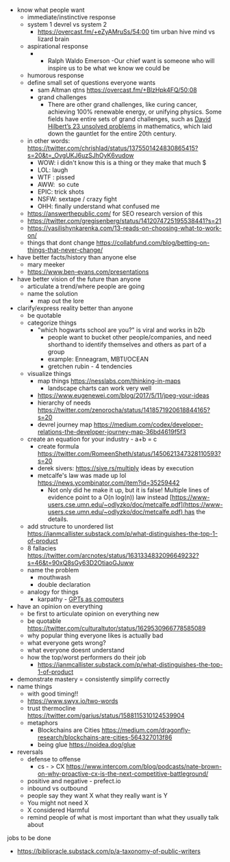 
- know what people want
	- immediate/instinctive response
	- system 1 devrel vs system 2
		- https://overcast.fm/+eZyAMruSs/54:00 tim urban hive mind vs lizard brain
	- aspirational response
		- - Ralph Waldo Emerson -Our chief want is someone who will inspire us to be what we know we could be
	- humorous response
	- define small set of questions everyone wants
		- sam Altman qtns https://overcast.fm/+BlzHpk4FQ/50:08
		- grand challenges 
			- There are other grand challenges, like curing cancer, achieving 100% renewable energy, or unifying physics. Some fields have entire sets of grand challenges, such as [David Hilbert’s 23 unsolved problems](https://en.wikipedia.org/wiki/Hilbert%27s_problems) in mathematics, which laid down the gauntlet for the entire 20th century.
	- in other words: https://twitter.com/chrishlad/status/1375501424830865415?s=20&t=_OvgUKJ6uzSJhOyK6vudow
		- WOW: i didn't know this is a thing or they make that much $ 
		- LOL: laugh 
		- WTF : pissed 
		- AWW:  so cute 
		- EPIC: trick shots 
		- NSFW: sextape / crazy fight 
		- OHH: finally understand what confused me
	- https://answerthepublic.com/ for SEO research version of this
	- https://twitter.com/gregisenberg/status/1412074725195538441?s=21
	- https://vasilishynkarenka.com/13-reads-on-choosing-what-to-work-on/
	- things that dont change https://collabfund.com/blog/betting-on-things-that-never-change/
- have better facts/history than anyone else
	- mary meeker
	- https://www.ben-evans.com/presentations
- have better vision of the future than anyone
	- articulate a trend/where people are going
	- name the solution
		- map out the lore
- clarify/express reality better than anyone
	- be quotable
	- categorize things
		- "which hogwarts school are you?" is viral and works in b2b
			- people want to bucket other people/companies, and need shorthand to identify themselves and others as part of a group
			- example: Enneagram, MBTI/OCEAN
			- gretchen rubin - 4 tendencies
	- visualize things
		- map things https://nesslabs.com/thinking-in-maps
			- landscape charts can work very well
		- https://www.eugenewei.com/blog/2017/5/11/jpeg-your-ideas
		- hierarchy of needs https://twitter.com/zenorocha/status/1418571920618844165?s=20
		- devrel journey map  https://medium.com/codex/developer-relations-the-developer-journey-map-36bd4619f5f3
	- create an equation for your industry - a+b = c
		- create formula https://twitter.com/RomeenSheth/status/1450621347328110593?s=20
		- derek sivers: https://sive.rs/multiply ideas by execution
		- metcalfe's law was made up lol https://news.ycombinator.com/item?id=35259442
			- Not only did he make it up, but it is false! Multiple lines of evidence point to a O(n log(n)) law instead [https://www-users.cse.umn.edu/~odlyzko/doc/metcalfe.pdf](https://www-users.cse.umn.edu/~odlyzko/doc/metcalfe.pdf) has the details.
	- add structure to unordered list https://ianmcallister.substack.com/p/what-distinguishes-the-top-1-of-product
	- 8 fallacies https://twitter.com/arcnotes/status/1631334832096649232?s=46&t=90xQ8sGy63D2OtiaoGJuww
	- name the problem 
		- mouthwash
		- double declaration
	- analogy for things
		- karpathy - [GPTs as computers](https://twitter.com/karpathy/status/1644183721405464576)
- have an opinion on everything
	- be first to articulate opinion on everything new
	- be quotable https://twitter.com/culturaltutor/status/1629530966778585089
	- why popular thing everyone likes is actually bad
	- what everyone gets wrong?
	- what everyone doesnt understand
	- how the top/worst performers do their job
		- https://ianmcallister.substack.com/p/what-distinguishes-the-top-1-of-product
- demonstrate mastery = consistently simplify correctly
- name things
	- with good timing!!
	- https://www.swyx.io/two-words
	- trust thermocline https://twitter.com/garius/status/1588115310124539904
	- metaphors
		- Blockchains are Cities https://medium.com/dragonfly-research/blockchains-are-cities-564327013f86  
		- being glue https://noidea.dog/glue
- reversals
	- defense to offense
		- cs - > CX https://www.intercom.com/blog/podcasts/nate-brown-on-why-proactive-cx-is-the-next-competitive-battleground/
	- positive and negative - prefect.io
	- inbound vs outbound
	- people say they want X what they really want is Y
	- You might not need X
	- X considered Harmful
	- remind people of what is most important than what they usually talk about






jobs to be done
- https://biblioracle.substack.com/p/a-taxonomy-of-public-writers



